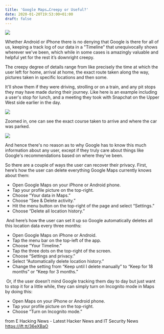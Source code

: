```yaml
---
title: 'Google Maps…Creepy or Useful?'
date: 2020-01-20T19:53:00+01:00
draft: false
---
```


  

[![](https://4.bp.blogspot.com/-CZLq7mYZDuM/XiXdxvFHEYI/AAAAAAAA7fw/sCIZhQl98VkID1JO_Zjuf6yff29tnyuugCLcBGAsYHQ/s640/Google-Maps-Data.jpg)](https://4.bp.blogspot.com/-CZLq7mYZDuM/XiXdxvFHEYI/AAAAAAAA7fw/sCIZhQl98VkID1JO_Zjuf6yff29tnyuugCLcBGAsYHQ/s1600/Google-Maps-Data.jpg)

  
Whether Android or iPhone there is no denying that Google is there for all of us, keeping a track log of our data in a "Timeline" that unequivocally shows wherever we've been, which while in some cases is amazingly valuable and helpful yet for the rest it’s downright creepy.  
  
The creepy degree of details range from like precisely the time at which the user left for home, arrival at home, the exact route taken along the way, pictures taken in specific locations and then some.  
  
It'll show them if they were driving, strolling or on a train, and any pit stops they may have made during their journey. Like here is an example including a user's stop for lunch, and a meeting they took with Snapchat on the Upper West side earlier in the day.  
  

  

[![](https://4.bp.blogspot.com/-h_Vnr_M90ok/XiXmNCTJJ3I/AAAAAAAA7go/ufJDH1EXZC0ktyQglPlS9IK1puMY9kR8QCLcBGAsYHQ/s640/106340376-1579192695427where-ive-been.jpg)](https://4.bp.blogspot.com/-h_Vnr_M90ok/XiXmNCTJJ3I/AAAAAAAA7go/ufJDH1EXZC0ktyQglPlS9IK1puMY9kR8QCLcBGAsYHQ/s1600/106340376-1579192695427where-ive-been.jpg)

  
Zoomed in, one can see the exact course taken to arrive and where the car was parked.  
  

[![](https://1.bp.blogspot.com/-PwZRprU_8Pc/XiXmmoa8tjI/AAAAAAAA7g0/RMUJIJDJ1_o2--fu4ZSCXEy8A0YNRXUjACLcBGAsYHQ/s640/106340377-1579192695427where-ive-been-zoom.jpg)](https://1.bp.blogspot.com/-PwZRprU_8Pc/XiXmmoa8tjI/AAAAAAAA7g0/RMUJIJDJ1_o2--fu4ZSCXEy8A0YNRXUjACLcBGAsYHQ/s1600/106340377-1579192695427where-ive-been-zoom.jpg)

  
And hence there's no reason as to why Google has to know this much information about any user, except if they truly care about things like Google's recommendations based on where they've been.  
  
So there are a couple of ways the user can recover their privacy. First, here’s how the user can delete everything Google Maps currently knows about them:  
  

*   Open Google Maps on your iPhone or Android phone.
*   Tap your profile picture on the top-right. 
*   Choose “Your data in Maps.” 
*   Choose “See & Delete activity.” 
*   Hit the menu button on the top-right of the page and select “Settings.” 
*   Choose “Delete all location history.” 

  
  
 And here’s how the user can set it up so Google automatically deletes all this location data every three months:  
  

*   Open Google Maps on iPhone or Android. 
*   Tap the menu bar on the top-left of the app. 
*   Choose “Your Timeline.” 
*   Tap the three dots on the top-right of the screen. 
*   Choose “Settings and privacy.” 
*   Select “Automatically delete location history.” 
*   Change the setting from “Keep until I delete manually” to “Keep for 18 months” or “Keep for 3 months.” 

  
  
 Or, if the user doesn’t mind Google tracking them day to day but just want to stop it for a little while, they can simply turn on Incognito mode in Maps by doing this:  
  
  

*   Open Maps on your iPhone or Android phone. 
*   Tap your profile picture on the top-right. 
*   Choose “Turn on Incognito mode.”

  
  
  

  
  
from E Hacking News - Latest Hacker News and IT Security News https://ift.tt/36eXBaO